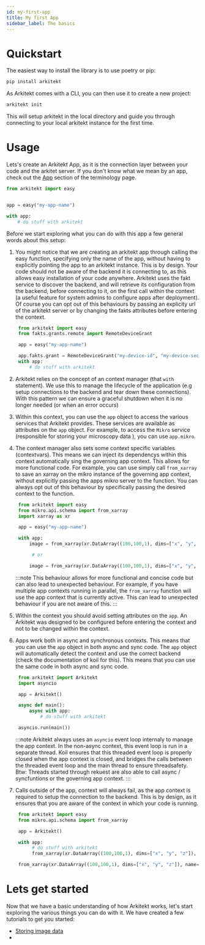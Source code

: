 ```yaml
---
id: my-first-app
title: My first App
sidebar_label: The basics
---
```


# Quickstart

The easiest way to install the library is to use poetry or pip:

```python
pip install arkitekt
```

As Arkitekt comes with a CLI, you can then use it to create a new project:

```python
arkitekt init
```

This will setup arkitekt in the local directory and guide you through connecting to your
local arkitekt instance for the first time.

# Usage

Lets's create an Arkitekt App, as it is the connection layer between your code and the arkitet server. If you don't know what we mean by an app, check out the [App](/docs/design/terminology/app.md) section of the terminology page.

```python
from arkitekt import easy


app = easy("my-app-name")

with app:
    # do stuff with arkitekt


```

Before we start exploring what you can do with this app a few general words about this
setup:

1. You might notice that we are creating an arkitekt app through calling the easy function, specifying only the name of the app, without having to explicitly
   pointing the app to an arkitekt instance. This is by design. Your code should not be aware of the backend it is connecting to, as this allows easy installation of your code anywhere. Arkitekt uses the fakt service to discover the backend, and will retrieve its configuration from the backend, before connecting to it, on the first call within the context (a useful feature for system admins to configure apps after deployment). Of course you can opt out of this behaviours by passing an explicity url of the arkitekt server or by changing the fakts attributes before entering the context.

   ```python
    from arkitekt import easy
    from fakts.grants.remote import RemoteDeviceGrant

    app = easy("my-app-name")

    app.fakts.grant = RemoteDeviceGrant("my-device-id", "my-device-secret") # Will try to connect claiming to be a preconfigured client
    with app:
        # do stuff with arkitekt
   ```

2. Arkitekt relies on the concept of an context manager (that `with` statement). We use
   this to manage the lifecycle of the application (e.g setup connections to the backend
   and tear down these connections). With this pattern we can ensure a graceful shutdown
   when it is no longer needed (or when an error occurs)

3. Within this context, you can use the `app` object to access the various services that
   Arkitekt provides. These services are available as attributes on the `app` object.
   For example, to access the `Mikro` service (responsible for storing your microscopy data
   ), you can use `app.mikro`.

4. The context manager also sets some context specific variables (contextvars).
   This means we can inject its dependencys within this context automatically sing the governing
   app context. This allows for more functional code. For example, you can use simply call
   `from_xarray` to save an xarray on the mikro instance of the governing app context, without
   explicitly passing the apps mikro server to the function. You can always opt out of this behaviour
   by specifically passing the desired context to the function.

   ```python
    from arkitekt import easy
    from mikro.api.schema import from_xarray
    import xarray as xr

    app = easy("my-app-name")

    with app:
        image = from_xarray(xr.DataArray((100,100,1), dims=["x", "y", "z"])) # stores the xarray on the mikro instance of the governing app context

         # or

        image = from_xarray(xr.DataArray((100,100,1), dims=["x", "y", "z"]), rath=app.mikro.rath) # stores the xarray on the specified mikro instance
   ```

   :::note
   This behaviour allows for more functional and concise code but can also lead to unexpected
   behaviour. For example, if you have multiple app contexts running in parallel, the
   `from_xarray` function will use the app context that is currently active. This can lead to
   unexpected behaviour if you are not aware of this.
   :::

5. Within the context you should avoid setting attributes on the `app`. An Arkitekt was designed
   to be configured before entering the context and not to be changed within the context.

6. Apps work both in async and synchronous contexts. This means that you can use the `app`
   object in both async and sync code. The `app` object will automatically detect the context
   and use the correct backend (check the documentation of koil for this). This means that you can use the same code in both async and
   sync code.

   ```python
    from arkitekt import Arkitekt
    import asyncio

    app = Arkitekt()

    async def main():
        async with app:
            # do stuff with arkitekt

    asyncio.run(main())
   ```

   :::note
   Arkitekt always uses an `asyncio` event loop internaly to manage the app context. In the non-async context, this event loop is
   run in a separate thread. Koil ensures that this threaded event loop is properly closed when the app context is closed, and bridges
   the calls between the threaded event loop and the main thread to ensure threadsafety. Btw: Threads started through rekuest are also
   able to call async / syncfuntions or the governing app context.
   :::

7. Calls outside of the app, context will always fail, as the app context is required to
   setup the connection to the backend. This is by design, as it ensures that you are aware
   of the context in which your code is running.

   ```python
    from arkitekt import easy
    from mikro.api.schema import from_xarray

    app = Arkitekt()

    with app:
         # do stuff with arkitekt
         from_xarray(xr.DataArray((100,100,1), dims=["x", "y", "z"]), name="my-image")

    from_xarray(xr.DataArray((100,100,1), dims=["x", "y", "z"]), name="my-failed-image")  # will fail
   ```

# Lets get started

Now that we have a basic understanding of how Arkitekt works, let's start exploring the various things you can do with it.
We have created a few tutorials to get you started:

- [Storing image data](/docs/developers/python/basics/read-write.md)
-
